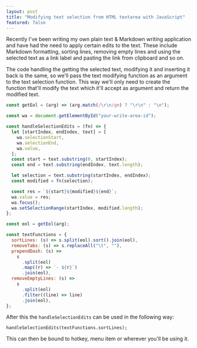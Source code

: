 ```yaml
---
layout: post
title: "Modifying text selection from HTML textarea with JavaScript"
featured: false
---
```


Recently I've been writing my own plain text & Markdown writing application and have had the need to apply certain edits to the text. These include Markdown formatting, sorting lines, removing empty lines and using the selected text as a link label and pasting the link from clipboard and so on.

The code handling the getting the selected text, modifying it and inserting it back is the same, so we'll pass the text modifying function as an argument to the text selection function. This way we'll only need to create the function that'll modify the text which it'll accept as argument and return the modified text.

```js
const getEol = (arg) => (arg.match(/\r\n/gm) ? "\r\n" : "\n");

const wa = document.getElementById("your-write-area-id");

const handleSelectionEdits = (fn) => {
  let [startIndex, endIndex, text] = [
    wa.selectionStart,
    wa.selectionEnd,
    wa.value,
  ];
  const start = text.substring(0, startIndex);
  const end = text.substring(endIndex, text.length);

  let selection = text.substring(startIndex, endIndex);
  const modified = fn(selection);

  const res = `${start}${modified}${end}`;
  wa.value = res;
  wa.focus();
  wa.setSelectionRange(startIndex, modified.length);
};

const eol = getEol(arg);

const textFunctions = {
  sortLines: (s) => s.split(eol).sort().join(eol),
  removeTabs: (s) => s.replaceAll("\t", ""),
  prependDash: (s) =>
    s
      .split(eol)
      .map((r) => `- ${r}`)
      .join(eol),
  removeEmptyLines: (s) =>
    s
      .split(eol)
      .filter((line) => line)
      .join(eol),
};
```

After this the `handleSelectionEdits` can be used in the following way:

```
handleSelectionEdits(textFunctions.sortLines);
```

This can then be bound to hotkey, menu item or wherever you'll be using it.